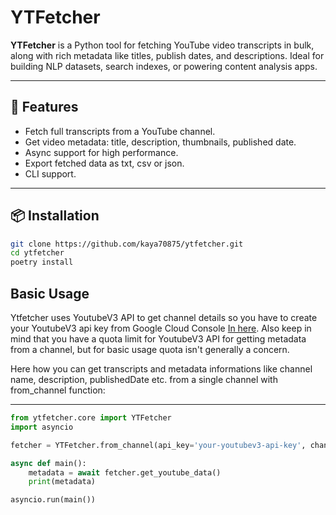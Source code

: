 # YTFetcher

**YTFetcher** is a Python tool for fetching YouTube video transcripts in bulk, along with rich metadata like titles, publish dates, and descriptions. Ideal for building NLP datasets, search indexes, or powering content analysis apps.

---

## 🚀 Features

- Fetch full transcripts from a YouTube channel.
- Get video metadata: title, description, thumbnails, published date.
- Async support for high performance.
- Export fetched data as txt, csv or json.
- CLI support.

---

## 📦 Installation

```bash
git clone https://github.com/kaya70875/ytfetcher.git
cd ytfetcher
poetry install
```

## Basic Usage

Ytfetcher uses YoutubeV3 API to get channel details so you have to create your YoutubeV3 api key from Google Cloud Console [In here](https://console.cloud.google.com/apis/api/youtube.googleapis.com).
Also keep in mind that you have a quota limit for YoutubeV3 API for getting metadata from a channel, but for basic usage quota isn't generally a concern.

Here how you can get transcripts and metadata informations like channel name, description, publishedDate etc. from a single channel with from_channel function:

---

```python
from ytfetcher.core import YTFetcher
import asyncio

fetcher = YTFetcher.from_channel(api_key='your-youtubev3-api-key', channel_handle="TheOffice", max_results=50)

async def main():
    metadata = await fetcher.get_youtube_data()
    print(metadata)

asyncio.run(main())
```
